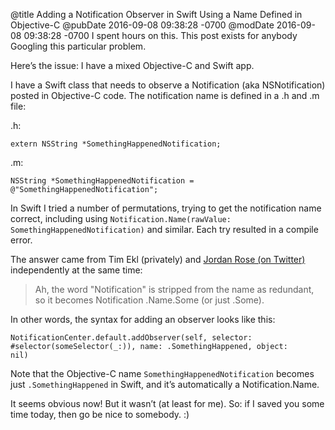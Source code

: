 @title Adding a Notification Observer in Swift Using a Name Defined in Objective-C
@pubDate 2016-09-08 09:38:28 -0700
@modDate 2016-09-08 09:38:28 -0700
I spent hours on this. This post exists for anybody Googling this particular problem.

Here’s the issue: I have a mixed Objective-C and Swift app.

I have a Swift class that needs to observe a Notification (aka NSNotification) posted in Objective-C code. The notification name is defined in a .h and .m file:

.h:

<code>extern NSString *SomethingHappenedNotification;</code>

.m:

<code>NSString *SomethingHappenedNotification = @"SomethingHappenedNotification";</code>

In Swift I tried a number of permutations, trying to get the notification name correct, including using <code>Notification.Name&#8203;(rawValue: SomethingHappenedNotification)</code> and similar. Each try resulted in a compile error.

The answer came from Tim Ekl (privately) and <a href="https://twitter.com/UINT_MIN/status/773918317924880384">Jordan Rose (on Twitter)</a> independently at the same time:

>Ah, the word "Notification" is stripped from the name as redundant, so it becomes Notification .Name.Some (or just .Some).

In other words, the syntax for adding an observer looks like this:

<code>NotificationCenter.default.addObserver(self, selector: #selector(someSelector(_:)), name: .SomethingHappened, object: nil)</code>

Note that the Objective-C name <code>SomethingHappenedNotification</code> becomes just <code>.SomethingHappened</code> in Swift, and it’s automatically a Notification.Name.

It seems obvious now! But it wasn’t (at least for me). So: if I saved you some time today, then go be nice to somebody. :)
